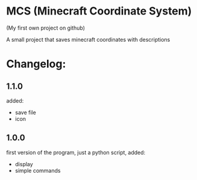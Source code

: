 # MCS (Minecraft Coordinate System) 
(My first own project on github)

A small project that saves minecraft coordinates with descriptions 

# Changelog:

## 1.1.0
added:
- save file
- icon

## 1.0.0
first version of the program, just a python script, added:
- display
- simple commands
